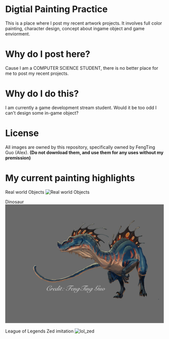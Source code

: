 # Digtial Painting Practice
This is a place where I post my recent artwork projects. It involves full color painting, character design, concept about ingame object and game enviorment.

# Why do I post here?
Cause I am a COMPUTER SCIENCE STUDENT, there is no better place for me to post my recent projects.

# Why do I do this?
I am currently a game development stream student. Would it be too odd I can't design some in-game object?

# License 
All images are owned by this repository, specifically owned by FengTing Guo (Alex).
**(Do not download them, and use them for any uses without my premission)**

# My current painting highlights

Real world Objects
![Real world Objects](https://github.com/TrueFengTingGuo/My-Digital-Painitng/blob/master/IMG_4518.JPG)

Dinosaur
![dinosaur](https://github.com/TrueFengTingGuo/Artwork-Practice/blob/master/Color_Panting_Experiment.jpg)

League of Legends Zed imitation
![lol_zed](https://github.com/TrueFengTingGuo/My-Digital-Painitng/blob/master/IMG_4554.JPG)
